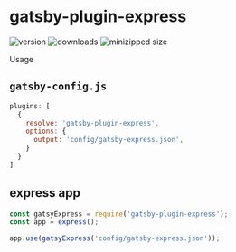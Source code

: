 # gatsby-plugin-express

![version](https://img.shields.io/npm/v/gatsby-plugin-express.svg)
![downloads](https://img.shields.io/npm/dt/gatsby-plugin-express.svg)
![minizipped size](https://img.shields.io/bundlephobia/minzip/gatsby-plugin-express.svg)

Usage

## `gatsby-config.js`

```javascript
plugins: [
  {
    resolve: 'gatsby-plugin-express',
    options: {
      output: 'config/gatsby-express.json',
    }
  }
]
```

## express app

```javascript
const gatsyExpress = require('gatsby-plugin-express');
const app = express();

app.use(gatsyExpress('config/gatsby-express.json'));
```
